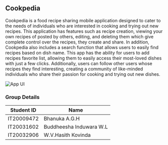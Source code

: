 ## Cookpedia

Cookpedia is a food recipe sharing mobile application designed to cater to the needs of individuals who are interested in cooking and trying out new recipes. This application has features such as recipe creation, viewing your own recipes of posted by others, editing, and deleting them which give complete control over the recipes, they create and share. In addition, Cookpedia also includes a search function that allows users to easily find recipes based on dish name. This app has the ability for users to add recipes favorite list, allowing them to easily access their most-loved dishes with just a few clicks. Additionally, users can follow other users whose recipes they find interesting, creating a community of like-minded individuals who share their passion for cooking and trying out new dishes.

![App UI](https://res.cloudinary.com/aghb/image/upload/v1679948485/Cookpedia/Horizontal_v5opvy.png)

### Group Details

| Student ID | Name                    |
| ---------- | ----------------------- |
| IT20009472 | Bhanuka A.G.H           |
| IT20031602 | Buddheesha Induwara W.L |
| IT20032906 | W.V.Hasith Kovinda      |
